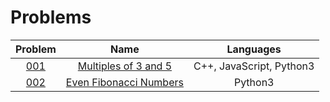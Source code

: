 # Problems

| Problem | Name | Languages |
|:-----:|:-----:|:-----:|
| [001](./001-100/001/) | [Multiples of 3 and 5](./001-100/001/) | C++, JavaScript, Python3 |
| [002](./001-100/002/) | [Even Fibonacci Numbers](./001-100/002/) | Python3 |
